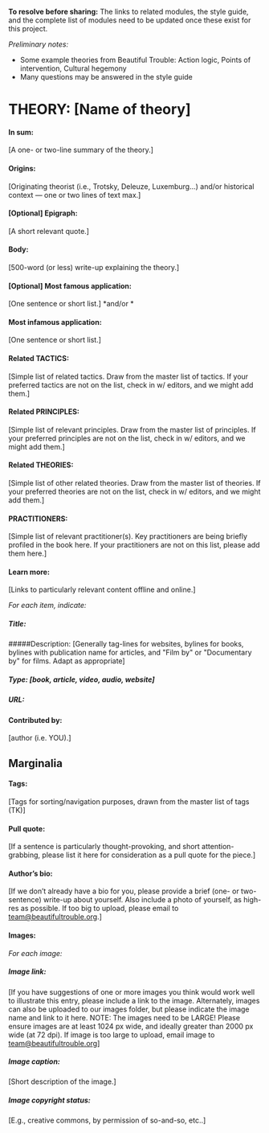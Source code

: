 **To resolve before sharing:**
The links to related modules, the style guide, and the complete list of modules need to be updated once these exist for this project.

*Preliminary notes:*
* Some example theories from Beautiful Trouble: Action logic, Points of intervention, Cultural hegemony 
* Many questions may be answered in the style guide

# THEORY: [Name of theory]
 
#### In sum: 
[A one- or two-line summary of the theory.]
 
#### Origins: 
[Originating theorist (i.e., Trotsky, Deleuze, Luxemburg...) and/or historical context — one or two lines of text max.]

#### [Optional] Epigraph: 
[A short relevant quote.]

#### Body: 
[500-word (or less) write-up explaining the theory.]
 
#### [Optional] Most famous application: 
[One sentence or short list.]
*and/or *
####  Most infamous application: 
[One sentence or short list.]
 
#### Related TACTICS: 
[Simple list of related tactics. Draw from the master list of tactics. If your preferred tactics are not on the list, check in w/ editors, and we might add them.]

#### Related PRINCIPLES: 
[Simple list of relevant principles. Draw from the master list of principles. If your preferred principles are not on the list, check in w/ editors, and we might add them.]
 
#### Related THEORIES: 
[Simple list of other related theories. Draw from the master list of theories. If your preferred theories are not on the list, check in w/ editors, and we might add them.]

#### PRACTITIONERS: 
[Simple list of relevant practitioner(s). Key practitioners are being briefly profiled in the book here. If your practitioners are not on this list, please add them here.]
 
#### Learn more: 
[Links to particularly relevant content offline and online.]

_For each item, indicate:_
##### Title: 
#####Description: [Generally tag-lines for websites, bylines for books, bylines with publication name for articles, and "Film by" or "Documentary by" for films. Adapt as appropriate]
##### Type: [book, article, video, audio, website]
##### URL:

#### Contributed by: 
[author (i.e. YOU).]

## Marginalia 

#### Tags:  
[Tags for sorting/navigation purposes, drawn from the master list of tags (TK)]

#### Pull quote: 
[If a sentence is particularly thought-provoking, and short attention-grabbing, please list it here for consideration as a pull quote for the piece.]

#### Author’s bio: 
[If we don’t already have a bio for you, please provide a brief (one- or two-sentence) write-up about yourself. Also include a photo of yourself, as high-res as possible. If too big to upload, please email to team@beautifultrouble.org.]

#### Images: 
_For each image:_
##### Image link: 
[If you have suggestions of one or more images you think would work well to illustrate this entry, please include a link to the image. Alternately, images can also be uploaded to our images folder, but please indicate the image name and link to it here. NOTE: The images need to be LARGE! Please ensure images are at least 1024 px wide, and ideally greater than 2000 px wide (at 72 dpi). If image is too large to upload, email image to team@beautifultrouble.org] 

##### Image caption: 
[Short description of the image.]

##### Image copyright status: 
[E.g., creative commons, by permission of so-and-so, etc..]